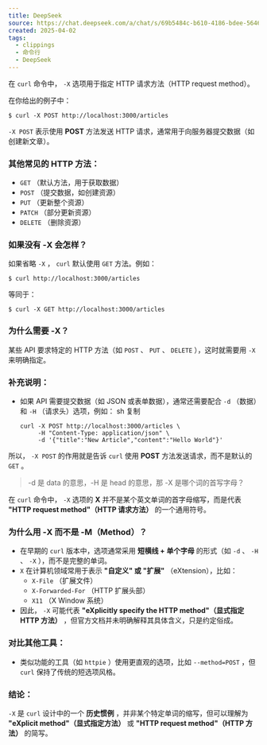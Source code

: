 ```yaml
---
title: DeepSeek
source: https://chat.deepseek.com/a/chat/s/69b5484c-b610-4186-bdee-564636c5a283
created: 2025-04-02
tags:
  - clippings
  - 命令行
  - DeepSeek
---
```


在 `curl` 命令中， `-X` 选项用于指定 HTTP 请求方法（HTTP request method）。

在你给出的例子中：

```shell
$ curl -X POST http://localhost:3000/articles
```

`-X POST` 表示使用 **POST** 方法发送 HTTP 请求，通常用于向服务器提交数据（如创建新文章）。

### 其他常见的 HTTP 方法：

- `GET` （默认方法，用于获取数据）
- `POST` （提交数据，如创建资源）
- `PUT` （更新整个资源）
- `PATCH` （部分更新资源）
- `DELETE` （删除资源）

### 如果没有 -X 会怎样？

如果省略 `-X` ， `curl` 默认使用 `GET` 方法。例如：

```
$ curl http://localhost:3000/articles
```

等同于：

```shell
$ curl -X GET http://localhost:3000/articles
```

### 为什么需要 -X？

某些 API 要求特定的 HTTP 方法（如 `POST` 、 `PUT` 、 `DELETE` ），这时就需要用 `-X` 来明确指定。

### 补充说明：

- 如果 API 需要提交数据（如 JSON 或表单数据），通常还需要配合 `-d` （数据）和 `-H` （请求头）选项，例如：
    sh 复制
    ```shell
    curl -X POST http://localhost:3000/articles \
         -H "Content-Type: application/json" \
         -d '{"title":"New Article","content":"Hello World"}'
    ```

所以， `-X POST` 的作用就是告诉 `curl` 使用 **POST** 方法发送请求，而不是默认的 `GET` 。

> \-d 是 data 的意思，-H 是 head 的意思，那 -X 是哪个词的首写字母？

在 `curl` 命令中， `-X` 选项的 **X** 并不是某个英文单词的首字母缩写，而是代表 **"HTTP request method"（HTTP 请求方法）** 的一个通用符号。

### 为什么用 -X 而不是 -M（Method）？

- 在早期的 `curl` 版本中，选项通常采用 **短横线 + 单个字母** 的形式（如 `-d` 、 `-H` 、 `-X` ），而不是完整的单词。
- `X` 在计算机领域常用于表示 **"自定义" 或 "扩展"** （eXtension），比如：
    - `X-File` （扩展文件）
    - `X-Forwarded-For` （HTTP 扩展头部）
    - `X11` （X Window 系统）
- 因此， `-X` 可能代表 **"eXplicitly specify the HTTP method"（显式指定 HTTP 方法）** ，但官方文档并未明确解释其具体含义，只是约定俗成。

### 对比其他工具：

- 类似功能的工具（如 `httpie` ）使用更直观的选项，比如 `--method=POST` ，但 `curl` 保持了传统的短选项风格。

### 结论：

`-X` 是 `curl` 设计中的一个 **历史惯例** ，并非某个特定单词的缩写，但可以理解为 **"eXplicit method"（显式指定方法）** 或 **"HTTP request method"（HTTP 方法）** 的简写。
